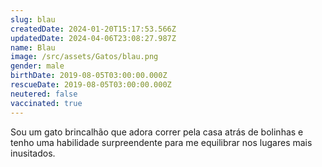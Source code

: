 ```yaml
---
slug: blau
createdDate: 2024-01-20T15:17:53.566Z
updatedDate: 2024-04-06T23:08:27.987Z
name: Blau
image: /src/assets/Gatos/blau.png
gender: male
birthDate: 2019-08-05T03:00:00.000Z
rescueDate: 2019-08-05T03:00:00.000Z
neutered: false
vaccinated: true
---
```




Sou um gato brincalhão que adora correr pela casa atrás de bolinhas e tenho uma habilidade surpreendente para me equilibrar nos lugares mais inusitados.
